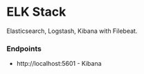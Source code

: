 # ELK Stack

Elasticsearch, Logstash, Kibana with Filebeat.

### Endpoints

- http://localhost:5601 - Kibana
